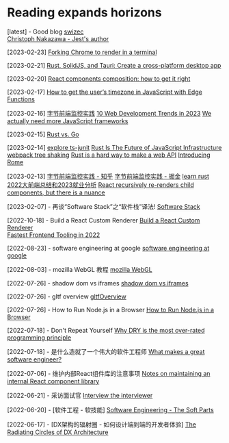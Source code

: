 # Reading expands horizons

[latest] - Good blog
[swizec](https://swizec.com/)     
[Christoph Nakazawa - Jest's author](https://whitep4nth3r.com/blog/how-to-get-timezone-in-javascript-with-edge-functions/)  

[2023-02-23]
[Forking Chrome to render in a terminal](https://fathy.fr/carbonyl)

[2023-02-21]
[Rust, SolidJS, and Tauri: Create a cross-platform desktop app](https://blog.logrocket.com/rust-solid-js-tauri-desktop-app/)

[2023-02-20]
[React components composition: how to get it right](https://www.developerway.com/posts/components-composition-how-to-get-it-right)

[2023-02-17]
[How to get the user’s timezone in JavaScript with Edge Functions](https://juejin.cn/post/7195496297150709821)

[2023-02-16]
[字节前端监控实践](https://juejin.cn/post/7195496297150709821)
[10 Web Development Trends in 2023](https://www.robinwieruch.de/web-development-trends/)
[We actually need more JavaScript frameworks](https://whitep4nth3r.com/talks/we-need-more-javascript-frameworks/)

[2023-02-15]
[Rust vs. Go](https://news.ycombinator.com/item?id=22336284)

[2023-02-14]
[explore ts-junit](https://github.com/i5ting/ts-junit)
[Rust Is The Future of JavaScript Infrastructure](https://leerob.io/blog/rust)
[webpack tree shaking](https://webpack.js.org/guides/tree-shaking/)
[Rust is a hard way to make a web API](https://macwright.com/2021/01/15/rust.html)
[Introducing Rome](https://rome.tools/blog/2020/08/08/introducing-rome/)

[2023-02-13]
[字节前端监控实践 - 知乎](https://zhuanlan.zhihu.com/p/603752974)
[字节前端监控实践 - 掘金](https://juejin.cn/post/7195496297150709821)
[learn rust](https://github.com/i5ting/learn-rust-for-fe)
[2022大前端总结和2023就业分析](https://juejin.cn/post/7196110128038690876)
[React recursively re-renders child components, but there is a nuance](https://alexsidorenko.com/blog/react-render-children-prop/)

[2023-02-07] - 再谈“Software Stack”之“软件栈”译法!
[Software Stack](https://www.ituring.com.cn/article/1144)

[2022-10-18] - Build a React Custom Renderer
[Build a React Custom Renderer](https://www.markcodes.dev/posts/build-react-custom-renderer-part-1)    
[Fastest Frontend Tooling in 2022](https://cpojer.net/posts/fastest-frontend-tooling-in-2022)

[2022-08-23] - software engineering at google
[software engineering at google](https://qiangmzsx.github.io/Software-Engineering-at-Google/#/?id=software-engineering-at-google)

[2022-08-03] - mozilla WebGL 教程
[mozilla WebGL](https://developer.mozilla.org/zh-CN/docs/Web/API/WebGL_API)

[2022-07-26] - shadow dom vs iframes
[shadow dom vs iframes](https://www.bitnative.com/2014/10/02/shadow-dom-vs-iframes/)

[2022-07-26] - gltf overview
[gltfOverview](https://github.com/KhronosGroup/glTF/blob/main/specification/2.0/figures/gltfOverview-2.0.0b.png)

[2022-07-26] - How to Run Node.js in a Browser
[How to Run Node.js in a Browser](https://hackernoon.com/how-to-run-nodejs-in-a-browser-wc4s32by)

[2022-07-18] - Don't Repeat Yourself
[Why DRY is the most over-rated programming principle](https://gordonc.bearblog.dev/dry-most-over-rated-programming-principle/)

[2022-07-18] - 是什么造就了一个伟大的软件工程师
[What makes a great software engineer?](https://swizec.com/blog/what-makes-a-great-software-engineer/)

[2022-07-06] - 维护内部React组件库的注意事项
[Notes on maintaining an internal React component library](https://www.gabe.pizza/notes-on-component-libraries/)

[2022-06-21] - 采访面试官
[Interview the interviewer](https://github.com/readme/guides/technical-interviews)   

[2022-06-20] - [软件工程 - 软技能]
[Software Engineering - The Soft Parts](https://addyosmani.com/blog/software-engineering-soft-parts/)   

[2022-06-17] - [DX架构的辐射圈 - 如何设计端到端的开发者体验]
[The Radiating Circles of DX Architecture](https://dx.tips/circles)